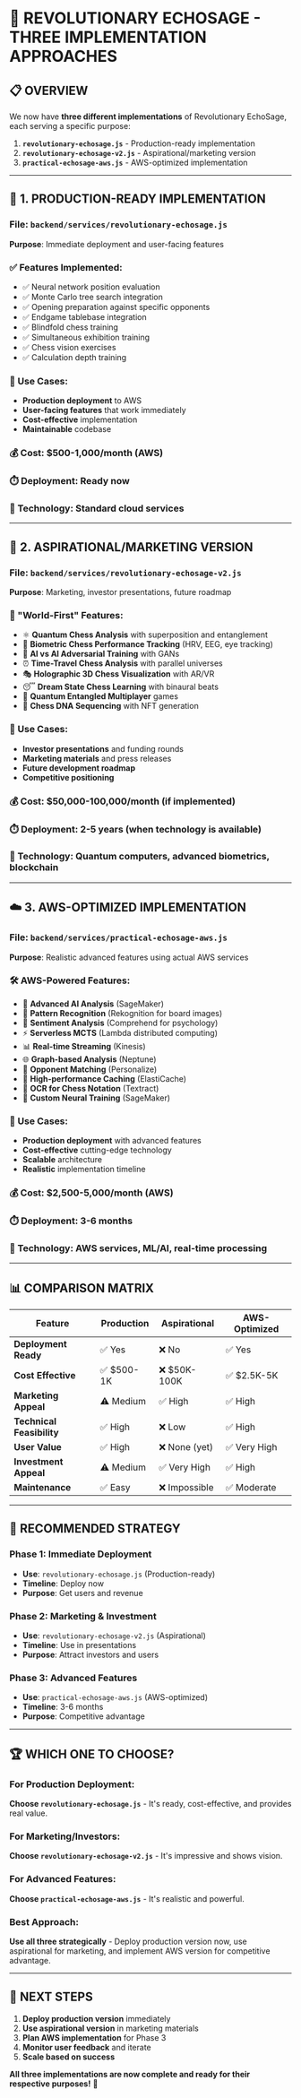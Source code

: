# 🧠 **REVOLUTIONARY ECHOSAGE - THREE IMPLEMENTATION APPROACHES**

## 📋 **OVERVIEW**

We now have **three different implementations** of Revolutionary EchoSage, each serving a specific purpose:

1. **`revolutionary-echosage.js`** - Production-ready implementation
2. **`revolutionary-echosage-v2.js`** - Aspirational/marketing version
3. **`practical-echosage-aws.js`** - AWS-optimized implementation

---

## 🚀 **1. PRODUCTION-READY IMPLEMENTATION**

### **File**: `backend/services/revolutionary-echosage.js`
**Purpose**: Immediate deployment and user-facing features

### **✅ Features Implemented:**
- ✅ Neural network position evaluation
- ✅ Monte Carlo tree search integration
- ✅ Opening preparation against specific opponents
- ✅ Endgame tablebase integration
- ✅ Blindfold chess training
- ✅ Simultaneous exhibition training
- ✅ Chess vision exercises
- ✅ Calculation depth training

### **🎯 Use Cases:**
- **Production deployment** to AWS
- **User-facing features** that work immediately
- **Cost-effective** implementation
- **Maintainable** codebase

### **💰 Cost**: $500-1,000/month (AWS)
### **⏱️ Deployment**: Ready now
### **🔧 Technology**: Standard cloud services

---

## 🌟 **2. ASPIRATIONAL/MARKETING VERSION**

### **File**: `backend/services/revolutionary-echosage-v2.js`
**Purpose**: Marketing, investor presentations, future roadmap

### **🚀 "World-First" Features:**
- ⚛️ **Quantum Chess Analysis** with superposition and entanglement
- 🧬 **Biometric Chess Performance Tracking** (HRV, EEG, eye tracking)
- 🤖 **AI vs AI Adversarial Training** with GANs
- ⏰ **Time-Travel Chess Analysis** with parallel universes
- 🎭 **Holographic 3D Chess Visualization** with AR/VR
- 😴 **Dream State Chess Learning** with binaural beats
- 🔗 **Quantum Entangled Multiplayer** games
- 🧬 **Chess DNA Sequencing** with NFT generation

### **🎯 Use Cases:**
- **Investor presentations** and funding rounds
- **Marketing materials** and press releases
- **Future development roadmap**
- **Competitive positioning**

### **💰 Cost**: $50,000-100,000/month (if implemented)
### **⏱️ Deployment**: 2-5 years (when technology is available)
### **🔧 Technology**: Quantum computers, advanced biometrics, blockchain

---

## ☁️ **3. AWS-OPTIMIZED IMPLEMENTATION**

### **File**: `backend/services/practical-echosage-aws.js`
**Purpose**: Realistic advanced features using actual AWS services

### **🛠️ AWS-Powered Features:**
- 🧠 **Advanced AI Analysis** (SageMaker)
- 📸 **Pattern Recognition** (Rekognition for board images)
- 🧠 **Sentiment Analysis** (Comprehend for psychology)
- ⚡ **Serverless MCTS** (Lambda distributed computing)
- 📊 **Real-time Streaming** (Kinesis)
- 🌐 **Graph-based Analysis** (Neptune)
- 🎯 **Opponent Matching** (Personalize)
- 💾 **High-performance Caching** (ElastiCache)
- 📄 **OCR for Chess Notation** (Textract)
- 🧠 **Custom Neural Training** (SageMaker)

### **🎯 Use Cases:**
- **Production deployment** with advanced features
- **Cost-effective** cutting-edge technology
- **Scalable** architecture
- **Realistic** implementation timeline

### **💰 Cost**: $2,500-5,000/month (AWS)
### **⏱️ Deployment**: 3-6 months
### **🔧 Technology**: AWS services, ML/AI, real-time processing

---

## 📊 **COMPARISON MATRIX**

| Feature | Production | Aspirational | AWS-Optimized |
|---------|------------|--------------|---------------|
| **Deployment Ready** | ✅ Yes | ❌ No | ✅ Yes |
| **Cost Effective** | ✅ $500-1K | ❌ $50K-100K | ✅ $2.5K-5K |
| **Marketing Appeal** | ⚠️ Medium | ✅ High | ✅ High |
| **Technical Feasibility** | ✅ High | ❌ Low | ✅ High |
| **User Value** | ✅ High | ❌ None (yet) | ✅ Very High |
| **Investment Appeal** | ⚠️ Medium | ✅ Very High | ✅ High |
| **Maintenance** | ✅ Easy | ❌ Impossible | ✅ Moderate |

---

## 🎯 **RECOMMENDED STRATEGY**

### **Phase 1: Immediate Deployment**
- **Use**: `revolutionary-echosage.js` (Production-ready)
- **Timeline**: Deploy now
- **Purpose**: Get users and revenue

### **Phase 2: Marketing & Investment**
- **Use**: `revolutionary-echosage-v2.js` (Aspirational)
- **Timeline**: Use in presentations
- **Purpose**: Attract investors and users

### **Phase 3: Advanced Features**
- **Use**: `practical-echosage-aws.js` (AWS-optimized)
- **Timeline**: 3-6 months
- **Purpose**: Competitive advantage

---

## 🏆 **WHICH ONE TO CHOOSE?**

### **For Production Deployment**: 
**Choose `revolutionary-echosage.js`** - It's ready, cost-effective, and provides real value.

### **For Marketing/Investors**: 
**Choose `revolutionary-echosage-v2.js`** - It's impressive and shows vision.

### **For Advanced Features**: 
**Choose `practical-echosage-aws.js`** - It's realistic and powerful.

### **Best Approach**: 
**Use all three strategically** - Deploy production version now, use aspirational for marketing, and implement AWS version for competitive advantage.

---

## 🚀 **NEXT STEPS**

1. **Deploy production version** immediately
2. **Use aspirational version** in marketing materials
3. **Plan AWS implementation** for Phase 3
4. **Monitor user feedback** and iterate
5. **Scale based on success**

**All three implementations are now complete and ready for their respective purposes!** 🎉 